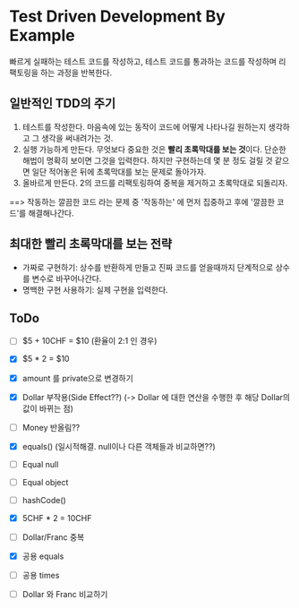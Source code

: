 # Test Driven Development By Example

빠르게 실패하는 테스트 코드를 작성하고, 테스트 코드를 통과하는 코드를 작성하며 리팩토링을 하는 과정을 반복한다.

## 일반적인 TDD의 주기

1. 테스트를 작성한다. 마음속에 있는 동작이 코드에 어떻게 나타나길 원하는지 생각하고 그 생각을 써내려가는 것.
2. 실행 가능하게 만든다. 무엇보다 중요한 것은 **빨리 초록막대를 보는 것**이다. 단순한 해법이 명확히 보이면 그것을 입력한다. 하지만 구현하는데 몇 분 정도 걸릴 것 같으면 일단 적어놓은 뒤에 초록막대를 보는 문제로 돌아가자.
3. 올바르게 만든다. 2의 코드를 리팩토링하여 중복을 제거하고 초록막대로 되돌리자.

==> 작동하는 깔끔한 코드 라는 문제 중 '작동하는' 에 먼저 집중하고 후에 '깔끔한 코드'를 해결해나간다.

## 최대한 빨리 초록막대를 보는 전략
- 가짜로 구현하기: 상수를 반환하게 만들고 진짜 코드를 얻을때까지 단계적으로 상수를 변수로 바꾸어나간다.
- 명백한 구현 사용하기: 실제 구현을 입력한다.

## ToDo

- [ ] $5 + 10CHF = $10 (환율이 2:1 인 경우)

- [x] $5 * 2 = $10

- [x] amount 를 private으로 변경하기

- [x] Dollar 부작용(Side Effect??) (-> Dollar 에 대한 연산을 수행한 후 해당 Dollar의 값이 바뀌는 점)

- [ ] Money 반올림??

- [x] equals() (일시적해결. null이나 다른 객체들과 비교하면??)

- [ ] Equal null

- [ ] Equal object

- [ ] hashCode()

- [x] 5CHF * 2 = 10CHF

- [ ] Dollar/Franc 중복

- [x] 공용 equals

- [ ] 공용 times

- [ ] Dollar 와 Franc 비교하기


